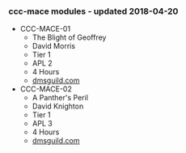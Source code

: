 ### ccc-mace modules - updated 2018-04-20
* CCC-MACE-01
  * The Blight of Geoffrey
  * David Morris
  * Tier 1
  * APL 2
  * 4 Hours
  * [dmsguild.com](http://www.dmsguild.com/product/238812/CCCMACE0101-The-Blight-of-Geoffrey?affiliate_id=757342)
* CCC-MACE-02
  * A Panther's Peril
  * David Knighton
  * Tier 1
  * APL 3
  * 4 Hours
  * [dmsguild.com](http://www.dmsguild.com/product/238814/CCCMACE0102-A-Panthers-Peril?affiliate_id=757342)
